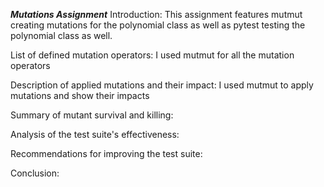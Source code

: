 ***Mutations Assignment***
Introduction: This assignment features mutmut creating mutations for the polynomial class as well as pytest testing the polynomial class as well.

List of defined mutation operators:
I used mutmut for all the mutation operators 

Description of applied mutations and their impact:
I used mutmut to apply mutations and show their impacts

Summary of mutant survival and killing:

Analysis of the test suite's effectiveness:

Recommendations for improving the test suite:

Conclusion:
